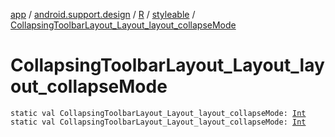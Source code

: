 [app](../../../index.md) / [android.support.design](../../index.md) / [R](../index.md) / [styleable](index.md) / [CollapsingToolbarLayout_Layout_layout_collapseMode](.)

# CollapsingToolbarLayout_Layout_layout_collapseMode

`static val CollapsingToolbarLayout_Layout_layout_collapseMode: `[`Int`](https://kotlinlang.org/api/latest/jvm/stdlib/kotlin/-int/index.html)
`static val CollapsingToolbarLayout_Layout_layout_collapseMode: `[`Int`](https://kotlinlang.org/api/latest/jvm/stdlib/kotlin/-int/index.html)